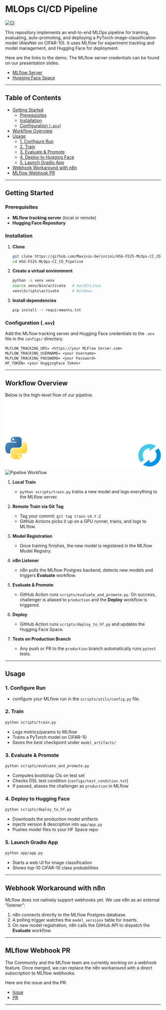 # MLOps CI/CD Pipeline  
[![CI](https://github.com/Maxinio-berincini/HSG-FS25-MLOps-CI_CD_Pipeline/actions/workflows/test.yml/badge.svg)]()  

This repository implements an end-to-end MLOps pipeline for training, evaluating, auto-promoting, and deploying a PyTorch image-classification model (AlexNet on CIFAR-10). 
It uses MLflow for experiment tracking and model management, and Hugging Face for deployment.

Here are the links to the demo. 
The MLflow server credentials can be found on our presentation slides.

- [MLflow Server](https://mlflow.berinet.ch)
- [Hugging Face Space](https://huggingface.co/spaces/Maxinio-Berincini/HSG-FS25-MLOps-CI_CD_Pipeline)

---

## Table of Contents
- [Getting Started](#getting-started)  
  - [Prerequisites](#prerequisites)  
  - [Installation](#installation)  
  - [Configuration (`.env`)](#configuration-env)  
- [Workflow Overview](#workflow-overview)  
- [Usage](#usage)  
  - [1. Configure Run](#1-configure-run)  
  - [2. Train](#2-train)  
  - [3. Evaluate & Promote](#3-evaluate--promote)  
  - [4. Deploy to Hugging Face](#4-deploy-to-hugging-face)  
  - [5. Launch Gradio App](#5-launch-gradio-app)
- [Webhook Workaround with n8n](#webhook-workaround-with-n8n)  
- [MLflow Webhook PR](#mlflow-webhook-pr) 

---

## Getting Started

### Prerequisites

- **MLflow tracking server** (local or remote)  
- **Hugging Face Repository**

### Installation

1. **Clone**  
   ```bash
   git clone https://github.com/Maxinio-berincini/HSG-FS25-MLOps-CI_CD_Pipeline.git
   cd HSG-FS25-MLOps-CI_CD_Pipeline

2. **Create a virtual environment**

   ```bash
   python -m venv venv
   source venv/bin/activate   # macOS/Linux
   venv\Scripts\activate      # Windows
   ```

3. **Install dependencies**

   ```bash
   pip install -r requirements.txt
   ```

### Configuration (`.env`)

Add the MLflow tracking server and Hugging Face credentials to the `.env` file in the `configs/` directory.

```env
MLFLOW_TRACKING_URI= <https://your MLFlow Server.com>
MLFLOW_TRACKING_USERNAME= <your Username>
MLFLOW_TRACKING_PASSWORD= <your Password>
HF_TOKEN= <your HuggingFace Token>
```

---

## Workflow Overview

Below is the high-level flow of our pipeline.


![Pipeline Workflow](docs/pipeline_workflow1.png)
![Pipeline Workflow](docs/pipeline_workflow2.png)



1. **Local Train**

   * `python scripts/train.py` trains a new model and logs everything to the MLflow server.

2. **Remote Train via Git Tag**

   * Tag your commit: `git tag train-vX.Y.Z`
   * GitHub Actions picks it up on a GPU runner, trains, and logs to MLflow.

3. **Model Registration**

   * Once training finishes, the new model is registered in the MLflow Model Registry.

4. **n8n Listener**

   * n8n polls the MLflow Postgres backend, detects new models and triggers **Evaluate** workflow.

5. **Evaluate & Promote**

   * GitHub Action runs `scripts/evaluate_and_promote.py`. On success, challenger is aliased to `production` and the **Deploy** workflow is triggered.

6. **Deploy**

   * GitHub Action runs `scripts/deploy_to_hf.py` and updates the Hugging Face Space.

7. **Tests on Production Branch**

   * Any push or PR to the `production` branch automatically runs `pytest` tests.

---

## Usage

### 1. Configure Run
* configure your MLflow run in the `scripts/utils/config.py` file.

### 2. Train

```bash
python scripts/train.py
```

* Logs metrics/params to MLflow
* Trains a PyTorch model on CIFAR-10
* Saves the best checkpoint under `model_artifacts/`

### 3. Evaluate & Promote

```bash
python scripts/evaluate_and_promote.py
```

* Computes bootstrap CIs on test set
* Checks DSL test condition (`configs/test_condition.txt`)
* If passed, aliases the challenger as `production` in MLflow

### 4. Deploy to Hugging Face

```bash
python scripts/deploy_to_hf.py
```

* Downloads the production model artifacts
* Injects version & description into `app/app.py`
* Pushes model files to your HF Space repo

### 5. Launch Gradio App

```bash
python app/app.py
```

* Starts a web UI for image classification
* Shows top-10 CIFAR-10 class probabilities

---

## Webhook Workaround with n8n

MLflow does not natively support webhooks yet. 
We use n8n as an external “listener”:

1. n8n connects directly to the MLflow Postgres database.
2. A polling trigger watches the `model_versions` table for inserts.
3. On new model registration, n8n calls the GitHub API to dispatch the **Evaluate** workflow.

---

## MLflow Webhook PR

The Community and the MLflow team are currently working on a webhook feature.
Once merged, we can replace the n8n workaround with a direct subscription to MLflow webhooks.

Here are the issue and the PR:
- [Issue](https://github.com/mlflow/mlflow/issues/14677)
- [PR](https://github.com/mlflow/mlflow/pull/15202)


---
